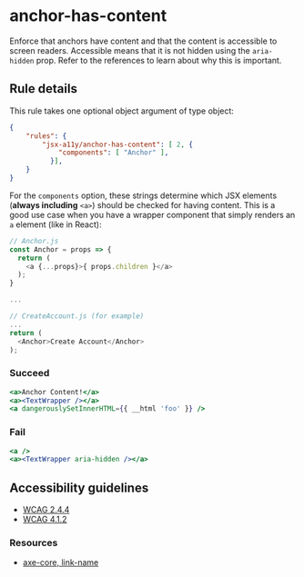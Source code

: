 # anchor-has-content

Enforce that anchors have content and that the content is accessible to screen readers. Accessible means that it is not hidden using the `aria-hidden` prop. Refer to the references to learn about why this is important.

## Rule details

This rule takes one optional object argument of type object:

```json
{
    "rules": {
        "jsx-a11y/anchor-has-content": [ 2, {
            "components": [ "Anchor" ],
          }],
    }
}
```

For the `components` option, these strings determine which JSX elements (**always including** `<a>`) should be checked for having content. This is a good use case when you have a wrapper component that simply renders an `a` element (like in React):

```js
// Anchor.js
const Anchor = props => {
  return (
    <a {...props}>{ props.children }</a>
  );
}

...

// CreateAccount.js (for example)
...
return (
  <Anchor>Create Account</Anchor>
);
```


### Succeed
```jsx
<a>Anchor Content!</a>
<a><TextWrapper /></a>
<a dangerouslySetInnerHTML={{ __html 'foo' }} />
```

### Fail
```jsx
<a />
<a><TextWrapper aria-hidden /></a>
```
## Accessibility guidelines
- [WCAG 2.4.4](https://www.w3.org/WAI/WCAG21/Understanding/link-purpose-in-context)
- [WCAG 4.1.2](https://www.w3.org/WAI/WCAG21/Understanding/name-role-value)

### Resources
- [axe-core, link-name](https://dequeuniversity.com/rules/axe/3.2/link-name)
